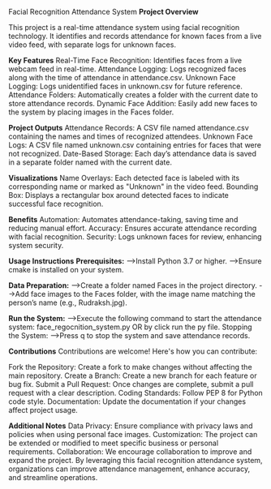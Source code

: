 Facial Recognition Attendance System
****Project Overview****

This project is a real-time attendance system using facial recognition technology. It identifies and records attendance for known faces from a live video feed, with separate logs for unknown faces.

****Key Features****
Real-Time Face Recognition: Identifies faces from a live webcam feed in real-time.
Attendance Logging: Logs recognized faces along with the time of attendance in attendance.csv.
Unknown Face Logging: Logs unidentified faces in unknown.csv for future reference.
Attendance Folders: Automatically creates a folder with the current date to store attendance records.
Dynamic Face Addition: Easily add new faces to the system by placing images in the Faces folder.

****Project Outputs****
Attendance Records: A CSV file named attendance.csv containing the names and times of recognized attendees.
Unknown Face Logs: A CSV file named unknown.csv containing entries for faces that were not recognized.
Date-Based Storage: Each day’s attendance data is saved in a separate folder named with the current date.

****Visualizations****
Name Overlays: Each detected face is labeled with its corresponding name or marked as "Unknown" in the video feed.
Bounding Box: Displays a rectangular box around detected faces to indicate successful face recognition.

****Benefits****
Automation: Automates attendance-taking, saving time and reducing manual effort.
Accuracy: Ensures accurate attendance recording with facial recognition.
Security: Logs unknown faces for review, enhancing system security.

****Usage Instructions****
**Prerequisites:**
-->Install Python 3.7 or higher.
-->Ensure cmake is installed on your system.

**Data Preparation:**
-->Create a folder named Faces in the project directory.
-->Add face images to the Faces folder, with the image name matching the person’s name (e.g., Rudraksh.jpg).

**Run the System:**
-->Execute the following command to start the attendance system: face_regocnition_system.py OR by click run the py file.
Stopping the System:
-->Press q to stop the system and save attendance records.

****Contributions****
Contributions are welcome! Here's how you can contribute:

Fork the Repository: Create a fork to make changes without affecting the main repository.
Create a Branch: Create a new branch for each feature or bug fix.
Submit a Pull Request: Once changes are complete, submit a pull request with a clear description.
Coding Standards: Follow PEP 8 for Python code style.
Documentation: Update the documentation if your changes affect project usage.

****Additional Notes****
Data Privacy: Ensure compliance with privacy laws and policies when using personal face images.
Customization: The project can be extended or modified to meet specific business or personal requirements.
Collaboration: We encourage collaboration to improve and expand the project.
By leveraging this facial recognition attendance system, organizations can improve attendance management, enhance accuracy, and streamline operations.
